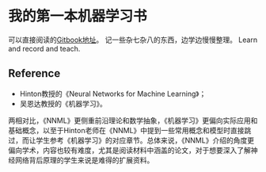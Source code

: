 # 我的第一本机器学习书

可以直接阅读的[Gitbook地址](https://rowl1ng.gitbooks.io/machine-learning/content/)。
记一些杂七杂八的东西，边学边慢慢整理。
Learn and record and teach.

## Reference

- Hinton教授的《Neural Networks for Machine Learning》；
- 吴恩达教授的《机器学习》。

两相对比，《NNML》更侧重前沿理论和数学抽象，《机器学习》更偏向实际应用和基础概念，以至于Hinton老师在《NNML》中提到一些常用概念和模型时直接跳过，而让学生参考《机器学习》的对应章节。总体来说，《NNML》介绍的角度更偏向学术，内容也较有难度，尤其是阅读材料中涵盖的论文，对于想要深入了解神经网络背后原理的学生来说是难得的扩展资料。
